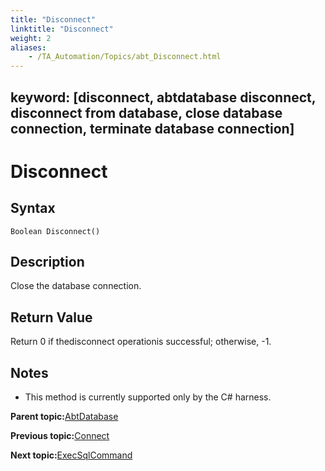 ```yaml
--- 
title: "Disconnect"
linktitle: "Disconnect"
weight: 2
aliases: 
    - /TA_Automation/Topics/abt_Disconnect.html
---
```

keyword: [disconnect, abtdatabase disconnect, disconnect from database, close database connection, terminate database connection]
---

# Disconnect

## Syntax

`Boolean Disconnect()`

## Description

Close the database connection.

## Return Value

Return 0 if thedisconnect operationis successful; otherwise, -1.

## Notes

-   This method is currently supported only by the C\# harness.

**Parent topic:**[AbtDatabase](/TA_Automation/Topics/abt_Database.html)

**Previous topic:**[Connect](/TA_Automation/Topics/abt_Connect.html)

**Next topic:**[ExecSqlCommand](/TA_Automation/Topics/abt_Execute_Sql_Command.html)

